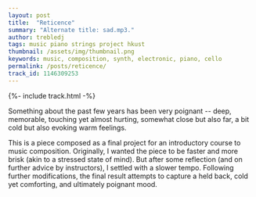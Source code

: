 ```yaml
---
layout: post
title:  "Reticence"
summary: "Alternate title: sad.mp3."
author: trebledj
tags: music piano strings project hkust
thumbnail: /assets/img/thumbnail.png
keywords: music, composition, synth, electronic, piano, cello
permalink: /posts/reticence/
track_id: 1146309253
---
```


{%- include track.html -%}
<br/>

Something about the past few years has been very poignant -- deep, memorable, touching yet almost hurting, somewhat close but also far, a bit cold but also evoking warm feelings.

This is a piece composed as a final project for an introductory course to music composition. Originally, I wanted the piece to be faster and more brisk (akin to a stressed state of mind). But after some reflection (and on further advice by instructors), I settled with a slower tempo. Following further modifications, the final result attempts to capture a held back, cold yet comforting, and ultimately poignant mood.
